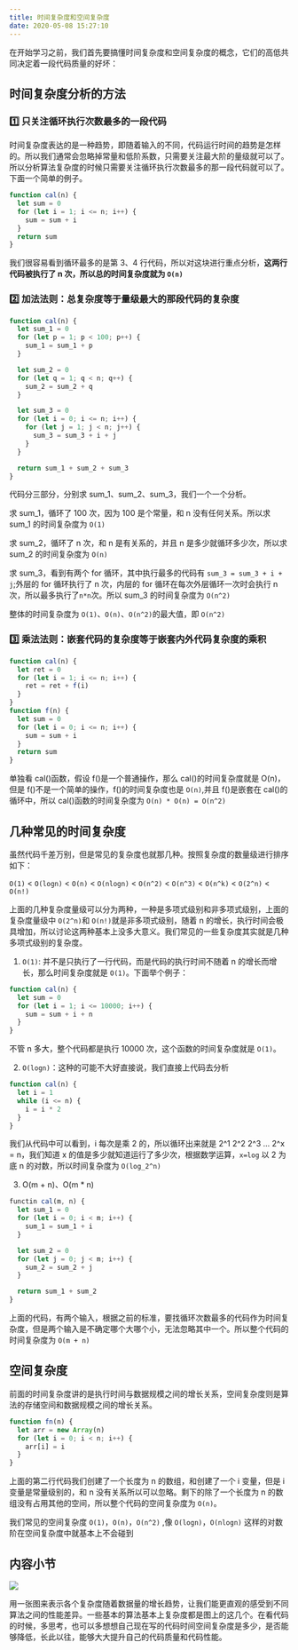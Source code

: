 ```yaml
---
title: 时间复杂度和空间复杂度
date: 2020-05-08 15:27:10
---
```


在开始学习之前，我们首先要搞懂时间复杂度和空间复杂度的概念，它们的高低共同决定着一段代码质量的好坏：

## 时间复杂度分析的方法

### 1️⃣ 只关注循环执行次数最多的一段代码

时间复杂度表达的是一种趋势，即随着输入的不同，代码运行时间的趋势是怎样的。所以我们通常会忽略掉常量和低阶系数，只需要关注最大阶的量级就可以了。所以分析算法复杂度的时候只需要关注循环执行次数最多的那一段代码就可以了。下面一个简单的例子。

```js {3}
function cal(n) {
  let sum = 0
  for (let i = 1; i <= n; i++) {
    sum = sum + i
  }
  return sum
}
```

我们很容易看到循环最多的是第 3、4 行代码，所以对这块进行重点分析，**这两行代码被执行了 n 次，所以总的时间复杂度就为 `O(n)`**

### 2️⃣ 加法法则：总复杂度等于量级最大的那段代码的复杂度

```js
function cal(n) {
  let sum_1 = 0
  for (let p = 1; p < 100; p++) {
    sum_1 = sum_1 + p
  }

  let sum_2 = 0
  for (let q = 1; q < n; q++) {
    sum_2 = sum_2 + q
  }

  let sum_3 = 0
  for (let i = 0; i <= n; i++) {
    for (let j = 1; j < n; j++) {
      sum_3 = sum_3 + i + j
    }
  }

  return sum_1 + sum_2 + sum_3
}
```

代码分三部分，分别求 sum_1、sum_2、sum_3，我们一个一个分析。

求 sum_1，循环了 100 次，因为 100 是个常量，和 n 没有任何关系。所以求 sum_1 的时间复杂度为 `O(1)`

求 sum_2，循环了 n 次，和 n 是有关系的，并且 n 是多少就循环多少次，所以求 sum_2 的时间复杂度为 `O(n)`

求 sum_3，看到有两个 for 循环，其中执行最多的代码有 `sum_3 = sum_3 + i + j`;外层的 for 循环执行了 n 次，内层的 for 循环在每次外层循环一次时会执行 n 次，所以最多执行了`n*n`次。所以 sum_3 的时间复杂度为 `O(n^2)`

整体的时间复杂度为 `O(1)`、`O(n)`、`O(n^2)`的最大值，即 `O(n^2)`

### 3️⃣ 乘法法则：嵌套代码的复杂度等于嵌套内外代码复杂度的乘积

```js
function cal(n) {
  let ret = 0
  for (let i = 1; i <= n; i++) {
    ret = ret + f(i)
  }
}
function f(n) {
  let sum = 0
  for (let i = 0; i <= n; i++) {
    sum = sum + i
  }
  return sum
}
```

单独看 cal()函数，假设 f()是一个普通操作，那么 cal()的时间复杂度就是 O(n)，但是 f()不是一个简单的操作，f()的时间复杂度也是 `O(n)`,并且 f()是嵌套在 cal()的循环中，所以 cal()函数的时间复杂度为 `O(n) * O(n) = O(n^2)`

## 几种常见的时间复杂度

虽然代码千差万别，但是常见的复杂度也就那几种。按照复杂度的数量级进行排序如下：

`O(1)` < `O(logn)` < `O(n)` < `O(nlogn)` < `O(n^2)` < `O(n^3)` < `O(n^k)` < `O(2^n)` < `O(n!)`

上面的几种复杂度量级可以分为两种，一种是多项式级别和非多项式级别，上面的复杂度量级中 `O(2^n)`和 `O(n!)`就是非多项式级别，随着 n 的增长，执行时间会极具增加，所以讨论这两种基本上没多大意义。我们常见的一些复杂度其实就是几种多项式级别的复杂度。

1. `O(1)`: 并不是只执行了一行代码，而是代码的执行时间不随着 n 的增长而增长，那么时间复杂度就是 `O(1)`。下面举个例子：

```js
function cal(n) {
  let sum = 0
  for (let i = 1; i <= 10000; i++) {
    sum = sum + i + n
  }
}
```

不管 n 多大，整个代码都是执行 10000 次，这个函数的时间复杂度就是 `O(1)`。

2. `O(logn)`：这种的可能不大好直接说，我们直接上代码去分析

```js
function cal(n) {
  let i = 1
  while (i <= n) {
    i = i * 2
  }
}
```

我们从代码中可以看到，i 每次是乘 2 的，所以循环出来就是 2^1 2^2 2^3 ... 2^x = n，我们知道 x 的值是多少就知道运行了多少次，根据数学运算，`x=log` 以 2 为底 n 的对数，所以时间复杂度为 `O(log_2^n)`

3. O(m + n)、O(m \* n)

```js
functin cal(m, n) {
  let sum_1 = 0
  for (let i = 0; i < m; i++) {
    sum_1 = sum_1 + i
  }

  let sum_2 = 0
  for (let j = 0; j < m; i++) {
    sum_2 = sum_2 + j
  }

  return sum_1 + sum_2
}
```

上面的代码，有两个输入，根据之前的标准，要找循环次数最多的代码作为时间复杂度，但是两个输入是不确定哪个大哪个小，无法忽略其中一个。所以整个代码的时间复杂度为 `O(m + n)`

## 空间复杂度

前面的时间复杂度讲的是执行时间与数据规模之间的增长关系，空间复杂度则是算法的存储空间和数据规模之间的增长关系。

```js
function fn(n) {
  let arr = new Array(n)
  for (let i = 0; i < n; i++) {
    arr[i] = i
  }
}
```

上面的第二行代码我们创建了一个长度为 n 的数组，和创建了一个 i 变量，但是 i 变量是常量级别的，和 n 没有关系所以可以忽略。剩下的除了一个长度为 n 的数组没有占用其他的空间，所以整个代码的空间复杂度为 `O(n)`。

我们常见的空间复杂度 `O(1)`，`O(n)`，`O(n^2)` ,像 `O(logn)`，`O(nlogn)` 这样的对数阶在空间复杂度中就基本上不会碰到

## 内容小节

![](https://gitee.com/alvin0216/cdn/raw/master/img/algorithm/complexity/1.png)

用一张图来表示各个复杂度随着数据量的增长趋势，让我们能更直观的感受到不同算法之间的性能差异。一些基本的算法基本上复杂度都是图上的这几个。在看代码的时候，多思考，也可以多想想自己现在写的代码时间空间复杂度是多少，是否能够降低，长此以往，能够大大提升自己的代码质量和代码性能。
